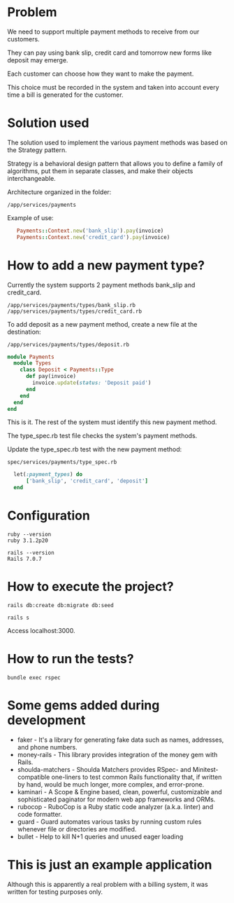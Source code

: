 # Problem
We need to support multiple payment methods to receive from our customers.

They can pay using bank slip, credit card and tomorrow new forms like deposit may emerge.

Each customer can choose how they want to make the payment. 

This choice must be recorded in the system and taken into account every time a bill is generated for the customer.

# Solution used
The solution used to implement the various payment methods was based on the Strategy pattern.

Strategy is a behavioral design pattern that allows you to define a family of algorithms,
put them in separate classes, and make their objects interchangeable.


Architecture organized in the folder:
```
/app/services/payments
```

Example of use:
```ruby
   Payments::Context.new('bank_slip').pay(invoice)
   Payments::Context.new('credit_card').pay(invoice)
```

# How to add a new payment type?

Currently the system supports 2 payment methods bank_slip and credit_card.

```
/app/services/payments/types/bank_slip.rb
/app/services/payments/types/credit_card.rb
```

To add deposit as a new payment method, create a new file at the destination:
```
/app/services/payments/types/deposit.rb
```

```ruby
module Payments
  module Types
    class Deposit < Payments::Type
      def pay(invoice)
        invoice.update(status: 'Deposit paid')
      end
    end
  end
end
```

This is it. The rest of the system must identify this new payment method.

The type_spec.rb test file checks the system's payment methods.

Update the type_spec.rb test with the new payment method:

```
spec/services/payments/type_spec.rb
```

```ruby
  let(:payment_types) do
      ['bank_slip', 'credit_card', 'deposit']
  end
```

# Configuration

```
ruby --version
ruby 3.1.2p20

rails --version
Rails 7.0.7
```

# How to execute the project?
```
rails db:create db:migrate db:seed
```

```
rails s
```

Access localhost:3000.


# How to run the tests?

```
bundle exec rspec
```

# Some gems added during development
- faker - It's a library for generating fake data such as names, addresses, and phone numbers.
- money-rails - This library provides integration of the money gem with Rails.
- shoulda-matchers - Shoulda Matchers provides RSpec- and Minitest-compatible one-liners to test common Rails functionality that, if written by hand, would be much longer, more complex, and error-prone.
- kaminari - A Scope & Engine based, clean, powerful, customizable and sophisticated paginator for modern web app frameworks and ORMs.
- rubocop - RuboCop is a Ruby static code analyzer (a.k.a. linter) and code formatter.
- guard - Guard automates various tasks by running custom rules whenever file or directories are modified.
- bullet - Help to kill N+1 queries and unused eager loading

# This is just an example application

Although this is apparently a real problem with a billing system, it was written for testing purposes only.
